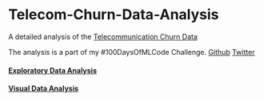 # Telecom-Churn-Data-Analysis

A detailed analysis of the [Telecommunication Churn Data](https://github.com/harshbg/Telecom-Churn-Data-Analysis/blob/master/Telecom%20Churn.csv)

The analysis is a part of my #100DaysOfMLCode Challenge. [Github](https://github.com/harshbg/100-Days-of-Machine-Learning-and-Data-Science) [Twitter](https://twitter.com/harshbg/status/1039606832044625921)

#### [Exploratory Data Analysis](https://github.com/harshbg/Telecom-Churn-Data-Analysis/blob/master/Exploratory%20Data%20Analysis.ipynb)
#### [Visual Data Analysis](https://github.com/harshbg/Telecom-Churn-Data-Analysis/blob/master/2-Visual%20Data%20Analysis.ipynb)

